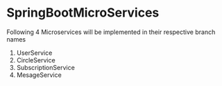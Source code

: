 # SpringBootMicroServices

Following 4 Microservices will be implemented in their respective branch names
1. UserService
2. CircleService
3. SubscriptionService
4. MesageService
